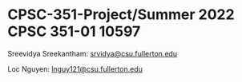 # CPSC-351-Project/Summer 2022 CPSC 351-01 10597
Sreevidya Sreekantham: srvidya@csu.fullerton.edu

Loc Nguyen: lnguy121@csu.fullerton.edu
